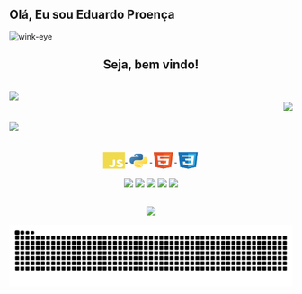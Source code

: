 ## Olá, Eu sou Eduardo Proença
![wink-eye](https://user-images.githubusercontent.com/107010062/172271952-29aa4779-a01c-4f10-bce9-768d07e91dce.gif)
</br>
<div align="center">
<h2> Seja, bem vindo! </h2>
</div>
</br>
<div align="center">
  <div align="left">
  <a href="https://github.com/eduardoproenca">
  <img height="175em" src="https://github-readme-stats.vercel.app/api?username=eduardoproenca&show_icons=true&theme=dark&include_all_commits=true&count_private=true"/> <div align="right">
<img height = "250" src="https://user-images.githubusercontent.com/107010062/172453258-cfa30e4b-73d9-4abc-b8d3-f34be23c0060.png">
</div>
    </br>
  <div align="left">
    <img height="150em" src="https://github-readme-stats.vercel.app/api/top-langs/?username=eduardoproenca&layout=compact&langs_count=7&theme=dark"/>
</div>
</div>
</br>
 <div align="center">
<div style="display: inline_block"><br>
  <img align="center" alt="Edu-Js" height="30" width="40" src="https://raw.githubusercontent.com/devicons/devicon/master/icons/javascript/javascript-plain.svg">
  <img align="center" alt="Edu-Python" height="30" width="40" src="https://raw.githubusercontent.com/devicons/devicon/master/icons/python/python-original.svg">
  <img align="center" alt="Edu-HTML" height="30" width="40" src="https://raw.githubusercontent.com/devicons/devicon/master/icons/html5/html5-original.svg">
  <img align="center" alt="Edu-CSS" height="30" width="40" src="https://raw.githubusercontent.com/devicons/devicon/master/icons/css3/css3-original.svg">
</div>
 </div>
</br>
<div align="center">
  <a href="https://www.youtube.com/channel/UCSch6gG7CEGznFz9OTKKqZw" target="_blank"><img src="https://img.shields.io/badge/YouTube-FF0000?style=for-the-badge&logo=youtube&logoColor=white" target="_blank"></a>
  <a href="https://www.instagram.com/gab_proenca/" target="_blank"><img src="https://img.shields.io/badge/-Instagram-%23E4405F?style=for-the-badge&logo=instagram&logoColor=white" target="_blank"></a> 
  <a href = "mailto:eduardogabs020@gmail.com"><img src="https://img.shields.io/badge/-Gmail-%23333?style=for-the-badge&logo=gmail&logoColor=white" target="_blank"></a>
  <a href="https://www.linkedin.com/in/eduardo-gabriel-proen%C3%A7a-de-carvalho-progms01000111/" target="_blank"><img src="https://img.shields.io/badge/-LinkedIn-%230077B5?style=for-the-badge&logo=linkedin&logoColor=white" target="_blank"></a> 
<a href="https://discord.gg/hZDKF88A" target="_blank"><img src="https://img.shields.io/badge/Discord-7289DA?style=for-the-badge&logo=discord&logoColor=white" target="_blank"></a>

</div>
</br>
<p align="center">   <img alingn="center" src="https://profile-counter.glitch.me/eduardoproenca/count.svg" /></p>

![snake gif](https://github.com/eduardoproenca/eduardoproenca/blob/output/github-contribution-grid-snake.svg)

